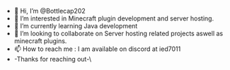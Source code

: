 - 👋 Hi, I’m @Bottlecap202
- 👀 I’m interested in Minecraft plugin development and server hosting.
- 🌱 I’m currently learning Java development
- 💞️ I’m looking to collaborate on Server hosting related projects aswell as minecraft plugins.
- 📫 How to reach me : I am available on discord at ied7011
- \-Thanks for reaching out-\

<!---
Bottlecap202/Bottlecap202 is a ✨ special ✨ repository because its `README.md` (this file) appears on your GitHub profile.
You can click the Preview link to take a look at your changes.
--->
